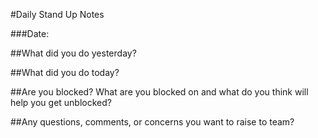 #Daily Stand Up Notes

###Date: 

##What did you do yesterday?

##What did you do today?

##Are you blocked? What are you blocked on and what do you think will help you get unblocked?

##Any questions, comments, or concerns you want to raise to team?